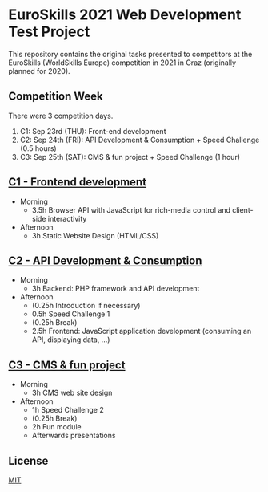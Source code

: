 # EuroSkills 2021 Web Development Test Project

This repository contains the original tasks presented to competitors at the EuroSkills (WorldSkills Europe) competition
in 2021 in Graz (originally planned for 2020). 

## Competition Week

There were 3 competition days.

1. C1: Sep 23rd (THU): Front-end development
2. C2: Sep 24th (FRI): API Development & Consumption + Speed Challenge (0.5 hours)
3. C3: Sep 25th (SAT): CMS & fun project + Speed Challenge (1 hour)


## [C1 - Frontend development](./c1/README.md)

* Morning
  * 3.5h Browser API with JavaScript for rich-media control and client-side interactivity
* Afternoon
  * 3h Static Website Design (HTML/CSS)

## [C2 - API Development & Consumption](./c2/README.md)

* Morning
  * 3h Backend: PHP framework and API development
* Afternoon
  * (0.25h Introduction if necessary)
  * 0.5h Speed Challenge 1
  * (0.25h Break)
  * 2.5h Frontend: JavaScript application development (consuming an API, displaying data, ...)

## [C3 - CMS & fun project](./c3/README.md)

* Morning
  * 3h CMS web site design
* Afternoon
  * 1h Speed Challenge 2
  * (0.25h Break)
  * 2h Fun module
  * Afterwards presentations

## License

[MIT](https://github.com/skills17/euroskills-web-development-2021-public/blob/master/LICENSE)
